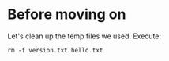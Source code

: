 # Before moving on

Let's clean up the temp files we used. Execute:

~~~shell
rm -f version.txt hello.txt
~~~

